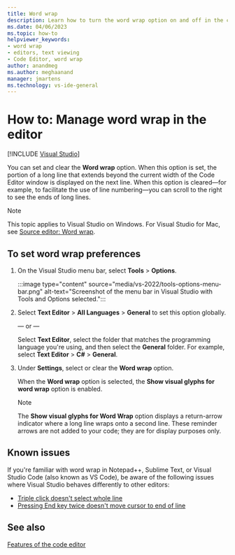 ```yaml
---
title: Word wrap
description: Learn how to turn the word wrap option on and off in the code editor.
ms.date: 04/06/2023
ms.topic: how-to
helpviewer_keywords:
- word wrap
- editors, text viewing
- Code Editor, word wrap
author: anandmeg
ms.author: meghaanand
manager: jmartens
ms.technology: vs-ide-general
---
```

# How to: Manage word wrap in the editor

 [!INCLUDE [Visual Studio](~/includes/applies-to-version/vs-windows-only.md)]

You can set and clear the **Word wrap** option. When this option is set, the portion of a long line that extends beyond the current width of the Code Editor window is displayed on the next line. When this option is cleared&mdash;for example, to facilitate the use of line numbering&mdash;you can scroll to the right to see the ends of long lines.

> [!NOTE]
> This topic applies to Visual Studio on Windows. For Visual Studio for Mac, see [Source editor: Word wrap](/visualstudio/mac/source-editor#word-wrap).

## To set word wrap preferences

1. On the Visual Studio menu bar, select **Tools** > **Options**.

    :::image type="content" source="media/vs-2022/tools-options-menu-bar.png" alt-text="Screenshot of the menu bar in Visual Studio with Tools and Options selected.":::

1. Select **Text Editor** > **All Languages** > **General** to set this option globally.

     — or —

     Select **Text Editor**, select the folder that matches the programming language you're using, and then select the **General** folder. For example, select **Text Editor** > **C#** > **General**.

1. Under **Settings**, select or clear the **Word wrap** option.

     When the **Word wrap** option is selected, the **Show visual glyphs for word wrap** option is enabled.

    > [!NOTE]
    > The **Show visual glyphs for Word Wrap** option displays a return-arrow indicator where a long line wraps onto a second line. These reminder arrows are not added to your code; they are for display purposes only.

## Known issues

If you're familiar with word wrap in Notepad++, Sublime Text, or Visual Studio Code (also known as VS Code), be aware of the following issues where Visual Studio behaves differently to other editors:

* [Triple click doesn't select whole line](https://developercommunity.visualstudio.com/t/fix-known-issues-in-word-wrap/351760)
* [Pressing End key twice doesn't move cursor to end of line](https://developercommunity.visualstudio.com/t/fix-known-issues-in-word-wrap/351760)

## See also

[Features of the code editor](../writing-code-in-the-code-and-text-editor.md)